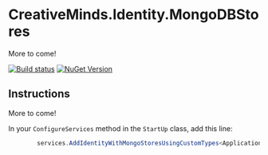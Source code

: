 CreativeMinds.Identity.MongoDBStores
====================================

More to come!

[![Build status](https://ci.appveyor.com/api/projects/status/f4rtjaeckwawfipj/branch/master?svg=true)](https://ci.appveyor.com/project/steentottrup97321/aspnetcore-identity-mongodb/branch/master)
[![NuGet Version](http://img.shields.io/nuget/v/CreativeMinds.Identity.MongoDBStores.svg?style=flat)](https://www.nuget.org/packages/CreativeMinds.Identity.MongoDBStores/)

## Instructions ##

More to come!

In your ```ConfigureServices``` method in the ```StartUp``` class, add this line:
```C#
		services.AddIdentityWithMongoStoresUsingCustomTypes<ApplicationUser, MongoDBIdentityRole>("<MongoDB connection string>", "<Name of the user collection>", "<Name of the role collection>")
```
